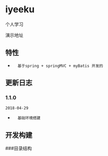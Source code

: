 # iyeeku

个人学习

演示地址 

## 特性

-       基于spring + springMVC + myBatis 开发的

## 更新日志

### 1.1.0

`2018-04-29`

-       基础环境搭建

## 开发构建

###目录结构

```bash

